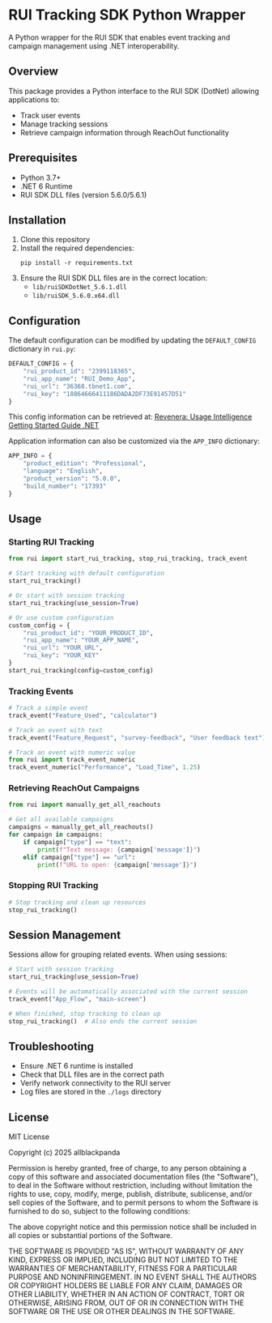 # RUI Tracking SDK Python Wrapper

A Python wrapper for the RUI SDK that enables event tracking and campaign management using .NET interoperability.

## Overview

This package provides a Python interface to the RUI SDK (DotNet) allowing applications to:
- Track user events
- Manage tracking sessions
- Retrieve campaign information through ReachOut functionality

## Prerequisites

- Python 3.7+
- .NET 6 Runtime
- RUI SDK DLL files (version 5.6.0/5.6.1)

## Installation

1. Clone this repository
2. Install the required dependencies:
   ```
   pip install -r requirements.txt
   ```
3. Ensure the RUI SDK DLL files are in the correct location:
   - `lib/ruiSDKDotNet_5.6.1.dll`
   - `lib/ruiSDK_5.6.0.x64.dll`

## Configuration

The default configuration can be modified by updating the `DEFAULT_CONFIG` dictionary in `rui.py`:

```python
DEFAULT_CONFIG = {
    "rui_product_id": "2399118365",
    "rui_app_name": "RUI_Demo_App",
    "rui_url": "36368.tbnet1.com",
    "rui_key": "18864666411186DADA2DF73E91457D51"
}
```

This config information can be retrieved at: [Revenera: Usage Intelligence Getting Started Guide .NET](https://docs.revenera.com/ui561/netmultiplatform/Content/helplibrary/Basic_Integration_Steps.htm#quick-start-guide_1045877444_1078085)

Application information can also be customized via the `APP_INFO` dictionary:

```python
APP_INFO = {
    "product_edition": "Professional",
    "language": "English",
    "product_version": "5.0.0",
    "build_number": "17393"
}
```

## Usage

### Starting RUI Tracking

```python
from rui import start_rui_tracking, stop_rui_tracking, track_event

# Start tracking with default configuration
start_rui_tracking()

# Or start with session tracking
start_rui_tracking(use_session=True)

# Or use custom configuration
custom_config = {
    "rui_product_id": "YOUR_PRODUCT_ID",
    "rui_app_name": "YOUR_APP_NAME",
    "rui_url": "YOUR_URL",
    "rui_key": "YOUR_KEY"
}
start_rui_tracking(config=custom_config)
```

### Tracking Events

```python
# Track a simple event
track_event("Feature_Used", "calculator")

# Track an event with text
track_event("Feature_Request", "survey-feedback", "User feedback text")

# Track an event with numeric value
from rui import track_event_numeric
track_event_numeric("Performance", "Load_Time", 1.25)
```

### Retrieving ReachOut Campaigns

```python
from rui import manually_get_all_reachouts

# Get all available campaigns
campaigns = manually_get_all_reachouts()
for campaign in campaigns:
    if campaign["type"] == "text":
        print(f"Text message: {campaign['message']}")
    elif campaign["type"] == "url":
        print(f"URL to open: {campaign['message']}")
```

### Stopping RUI Tracking

```python
# Stop tracking and clean up resources
stop_rui_tracking()
```

## Session Management

Sessions allow for grouping related events. When using sessions:

```python
# Start with session tracking
start_rui_tracking(use_session=True)

# Events will be automatically associated with the current session
track_event("App_Flow", "main-screen")

# When finished, stop tracking to clean up
stop_rui_tracking()  # Also ends the current session
```

## Troubleshooting

- Ensure .NET 6 runtime is installed
- Check that DLL files are in the correct path
- Verify network connectivity to the RUI server
- Log files are stored in the `./logs` directory

## License

MIT License

Copyright (c) 2025 allblackpanda

Permission is hereby granted, free of charge, to any person obtaining a copy
of this software and associated documentation files (the "Software"), to deal
in the Software without restriction, including without limitation the rights
to use, copy, modify, merge, publish, distribute, sublicense, and/or sell
copies of the Software, and to permit persons to whom the Software is
furnished to do so, subject to the following conditions:

The above copyright notice and this permission notice shall be included in all
copies or substantial portions of the Software.

THE SOFTWARE IS PROVIDED "AS IS", WITHOUT WARRANTY OF ANY KIND, EXPRESS OR
IMPLIED, INCLUDING BUT NOT LIMITED TO THE WARRANTIES OF MERCHANTABILITY,
FITNESS FOR A PARTICULAR PURPOSE AND NONINFRINGEMENT. IN NO EVENT SHALL THE
AUTHORS OR COPYRIGHT HOLDERS BE LIABLE FOR ANY CLAIM, DAMAGES OR OTHER
LIABILITY, WHETHER IN AN ACTION OF CONTRACT, TORT OR OTHERWISE, ARISING FROM,
OUT OF OR IN CONNECTION WITH THE SOFTWARE OR THE USE OR OTHER DEALINGS IN THE
SOFTWARE.
